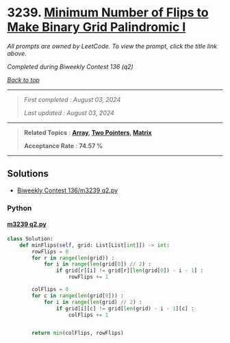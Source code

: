 # 3239. [Minimum Number of Flips to Make Binary Grid Palindromic I](<https://leetcode.com/problems/minimum-number-of-flips-to-make-binary-grid-palindromic-i>)

*All prompts are owned by LeetCode. To view the prompt, click the title link above.*

*Completed during Biweekly Contest 136 (q2)*

*[Back to top](<../README.md>)*

------

> *First completed : August 03, 2024*
>
> *Last updated : August 03, 2024*

------

> **Related Topics** : **[Array](<by_topic/Array.md>), [Two Pointers](<by_topic/Two Pointers.md>), [Matrix](<by_topic/Matrix.md>)**
>
> **Acceptance Rate** : **74.57 %**

------

## Solutions

- [Biweekly Contest 136/m3239 q2.py](<../my-submissions/Biweekly Contest 136/m3239 q2.py>)
### Python
#### [m3239 q2.py](<../my-submissions/Biweekly Contest 136/m3239 q2.py>)
```Python
class Solution:
    def minFlips(self, grid: List[List[int]]) -> int:
        rowFlips = 0
        for r in range(len(grid)) :
            for i in range(len(grid[0]) // 2) :
                if grid[r][i] != grid[r][len(grid[0]) - i - 1] :
                    rowFlips += 1

        colFlips = 0
        for c in range(len(grid[0])) :
            for i in range(len(grid) // 2) :
                if grid[i][c] != grid[len(grid) - i - 1][c] :
                    colFlips += 1


        return min(colFlips, rowFlips)

```

